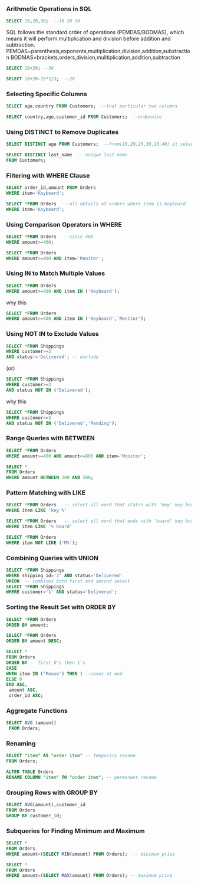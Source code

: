 ### Arithmetic Operations in SQL
```sql
SELECT 10,20,30;  --10 20 30
```
SQL follows the standard order of operations (PEMDAS/BODMAS), which means it will perform multiplication and division before addition and subtraction.
PEMDAS=parenthesis,exponents,multiplication,division,addition,substraction
BODMAS=brackets,orders,division,mulitiplication,addition,subtraction

```sql
SELECT 10+20; --30
```

```sql
SELECT 10+20-15*2/3;  --20
```
### Selecting Specific Columns
```sql
SELECT age,country FROM Customers;  --that particular two columns
```

```sql
SELECT country,age,customer_id FROM Customers;  --orderwise
```

### Using DISTINCT to Remove Duplicates


```sql
SELECT DISTINCT age FROM Customers;  --from(10,20,20,30,20,40) it selects only(10,20,30,40)
```
```sql
SELECT DISTINCT last_name  -- unique last name
FROM Customers;
```

### Filtering with WHERE Clause

```sql
SELECT order_id,amount FROM Orders   
WHERE item='Keyboard';
```

```sql
SELECT *FROM Orders   --all details of orders where item is keyboard
WHERE item='Keyboard';
```

### Using Comparison Operators in WHERE


```sql
SELECT *FROM Orders   --since 400
WHERE amount>=400;
```

```sql
SELECT *FROM Orders
WHERE amount>=400 AND item='Monitor';
```
### Using IN to Match Multiple Values

```sql
SELECT *FROM Orders
WHERE amount>=400 AND item IN ('Keyboard');
```
why this
```sql
SELECT *FROM Orders
WHERE amount>=400 AND item IN ('Keyboard','Monitor');
```

### Using NOT IN to Exclude Values


```sql
SELECT *FROM Shippings
WHERE customer>=3
AND status!='Delivered'; -- exclude
```
(or)
```sql
SELECT *FROM Shippings
WHERE customer>=3
AND status NOT IN ('Delivered');
```
why this
```sql
SELECT *FROM Shippings
WHERE customer>=3
AND status NOT IN ('Delivered','Pending');
```
### Range Queries with BETWEEN
```sql
SELECT *FROM Orders
WHERE amount>=400 AND amount<=800 AND item='Monitor';
```

```sql
SELECT *
FROM Orders
WHERE amount BETWEEN 300 AND 500;
```

### Pattern Matching with LIKE

```sql
SELECT *FROM Orders   -- select all word that statrs with 'key' key board, key chain
WHERE item LIKE 'key %'
```

```sql
SELECT *FROM Orders   -- select all word that ends with 'board' key board, card board
WHERE item LIKE '% board'
```
```sql
SELECT *FROM Orders
WHERE item NOT LIKE ('M%');
```

### Combining Queries with UNION

```sql
SELECT *FROM Shippings
WHERE shipping_id='3' AND status='Delivered'
UNION  -- combines both first and second select
SELECT *FROM Shippings
WHERE customer='1' AND status='Delivered';
```

### Sorting the Result Set with ORDER BY


```sql
SELECT *FROM Orders
ORDER BY amount;
```

```sql
SELECT *FROM Orders
ORDER BY amount DESC;
```
```sql
SELECT *
FROM Orders
ORDER BY -- first 0's then 1's
CASE 
WHEN item IN ('Mouse') THEN 1 --comes at end
ELSE 0
END ASC,
 amount ASC,
 order_id ASC;
```
### Aggregate Functions

```sql
SELECT AVG (amount)
 FROM Orders;
```
### Renaming
```sql
SELECT "item" AS "order item" -- temporary rename
FROM Orders;
```

```sql
ALTER TABLE Orders
RENAME COLUMN "item" TO "order item"; -- permanent rename
```

### Grouping Rows with GROUP BY


```sql
SELECT AVG(amount),customer_id
FROM Orders
GROUP BY customer_id;
```

### Subqueries for Finding Minimum and Maximum


```sql
SELECT *
FROM Orders
WHERE amount=(SELECT MIN(amount) FROM Orders);  -- minimum price
```
```sql
SELECT *
FROM Orders
WHERE amount=(SELECT MAX(amount) FROM Orders); -- maximum price
```










